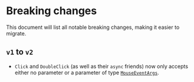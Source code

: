 # Breaking changes

This document will list all notable breaking changes, making it easier to migrate.

## `v1` to `v2`
 - `Click` and `DoubleClick` (as well as their `async` friends) now only accepts either no parameter or a parameter of type [`MouseEventArgs`](https://docs.microsoft.com/en-us/dotnet/api/microsoft.aspnetcore.components.web.mouseeventargs).